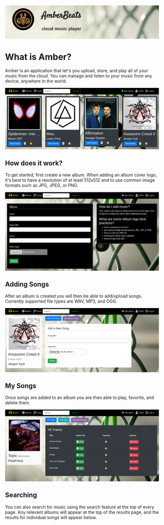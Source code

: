 ![](https://raw.githubusercontent.com/beingabeer/Amber/master/cover.png)

# What is Amber?

Amber is an application that let's you upload, store, and play all of your music from the cloud. You can manage and listen to your music from any device, anywhere in the world. 

![](https://raw.githubusercontent.com/beingabeer/Amber/master/album.png)

## How does it work?

To get started, first create a new album. When adding an album cover logo, it's best to have a resolution of at least 512x512 and to use common image formats such as JPG, JPEG, or PNG.

![](https://raw.githubusercontent.com/beingabeer/Amber/master/add_album.png)

## Adding Songs

After an album is created you will then be able to add/upload songs. Currently supported file types are WAV, MP3, and OGG.

![](https://raw.githubusercontent.com/beingabeer/Amber/master/song.png)


## My Songs

Once songs are added to an album you are then able to play, favorite, and delete them.

![](https://raw.githubusercontent.com/beingabeer/Amber/master/song_list.png)


## Searching

You can also search for music using the search feature at the top of every page. Any relevant albums will appear at the top of the results page, and the results for individual songs will appear below. 
